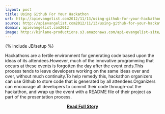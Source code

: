 ```yaml
---
layout: post
title: Using Github For Your Hackathon
url: http://apievangelist.com2012/11/13/using-github-for-your-hackathon/
source: http://apievangelist.com2012/11/13/using-github-for-your-hackathon/
domain: apievangelist.com2012
image: http://kinlane-productions.s3.amazonaws.com/api-evangelist-site/blog/github-logo-basic.png
---
```

{% include JB/setup %}<p>Hackathons are a fertile environment for generating code based upon the ideas of its attendees.However, much of the innovative programming that occurs at these events is forgotten the day after the event ends.This process tends to leave developers working on the same ideas over and over, without much continuity.To help remedy this, hackathon organizers can use Github to store code that is generated by all attendees.Organizers can encourage all developers to commit their code through-out the hackathon, and wrap up the event with a README file of their project as part of the presentation process.</p>
<center><p><a href="http://apievangelist.com2012/11/13/using-github-for-your-hackathon/" style='padding:25px; font-sze:18px; font-weight: bold;'>Read Full Story</a></p></center>
